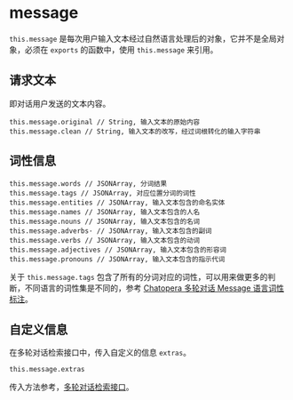 # message

`this.message` 是每次用户输入文本经过自然语言处理后的对象，它并不是全局对象，必须在 `exports` 的函数中，使用 `this.message` 来引用。

## 请求文本

即对话用户发送的文本内容。

```函数
this.message.original // String, 输入文本的原始内容
this.message.clean // String, 输入文本的改写，经过词根转化的输入字符串
```

## 词性信息

```函数
this.message.words // JSONArray, 分词结果
this.message.tags // JSONArray, 对应位置分词的词性
this.message.entities // JSONArray, 输入文本包含的命名实体
this.message.names // JSONArray, 输入文本包含的人名
this.message.nouns // JSONArray, 输入文本包含的名词
this.message.adverbs· // JSONArray, 输入文本包含的副词
this.message.verbs // JSONArray, 输入文本包含的动词
this.message.adjectives // JSONArray, 输入文本包含的形容词
this.message.pronouns // JSONArray, 输入文本包含的指示代词
```

关于 `this.message.tags` 包含了所有的分词对应的词性，可以用来做更多的判断，不同语言的词性集是不同的，参考 [Chatopera 多轮对话 Message 语言词性标注](https://docs.chatopera.com/products/chatbot-platform/appendix/nlp-tags.html)。

## 自定义信息

在多轮对话检索接口中，传入自定义的信息 `extras`。

```函数
this.message.extras
```

传入方法参考，[多轮对话检索接口](https://docs.chatopera.com/products/chatbot-platform/references/sdk/chatbot/chat.html#检索多轮对话)。
